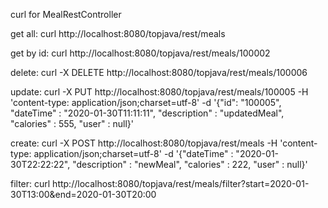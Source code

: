 curl for MealRestController

get all:
curl http://localhost:8080/topjava/rest/meals

get by id:
curl http://localhost:8080/topjava/rest/meals/100002

delete:
curl -X DELETE http://localhost:8080/topjava/rest/meals/100006

update:
curl -X PUT http://localhost:8080/topjava/rest/meals/100005 -H 'content-type: application/json;charset=utf-8' -d '{"id": "100005", "dateTime" : "2020-01-30T11:11:11", "description" : "updatedMeal", "calories" : 555, "user" : null}'

create:
curl -X POST http://localhost:8080/topjava/rest/meals -H 'content-type: application/json;charset=utf-8' -d '{"dateTime" : "2020-01-30T22:22:22", "description" : "newMeal", "calories" : 222, "user" : null}'

filter:
curl http://localhost:8080/topjava/rest/meals/filter?start=2020-01-30T13:00&end=2020-01-30T20:00
